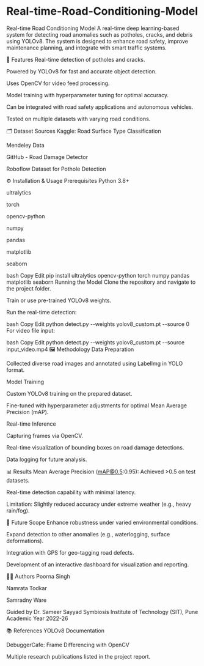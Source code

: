 # Real-time-Road-Conditioning-Model
Real-time Road Conditioning Model
A real-time deep learning-based system for detecting road anomalies such as potholes, cracks, and debris using YOLOv8. The system is designed to enhance road safety, improve maintenance planning, and integrate with smart traffic systems.

📌 Features
Real-time detection of potholes and cracks.

Powered by YOLOv8 for fast and accurate object detection.

Uses OpenCV for video feed processing.

Model training with hyperparameter tuning for optimal accuracy.

Can be integrated with road safety applications and autonomous vehicles.

Tested on multiple datasets with varying road conditions.

🗂 Dataset Sources
Kaggle: Road Surface Type Classification

Mendeley Data

GitHub - Road Damage Detector

Roboflow Dataset for Pothole Detection

⚙️ Installation & Usage
Prerequisites
Python 3.8+

ultralytics

torch

opencv-python

numpy

pandas

matplotlib

seaborn

bash
Copy
Edit
pip install ultralytics opencv-python torch numpy pandas matplotlib seaborn
Running the Model
Clone the repository and navigate to the project folder.

Train or use pre-trained YOLOv8 weights.

Run the real-time detection:

bash
Copy
Edit
python detect.py --weights yolov8_custom.pt --source 0
For video file input:

bash
Copy
Edit
python detect.py --weights yolov8_custom.pt --source input_video.mp4
🖼️ Methodology
Data Preparation

Collected diverse road images and annotated using LabelImg in YOLO format.

Model Training

Custom YOLOv8 training on the prepared dataset.

Fine-tuned with hyperparameter adjustments for optimal Mean Average Precision (mAP).

Real-time Inference

Capturing frames via OpenCV.

Real-time visualization of bounding boxes on road damage detections.

Data logging for future analysis.

📊 Results
Mean Average Precision (mAP@0.5:0.95): Achieved >0.5 on test datasets.

Real-time detection capability with minimal latency.

Limitation: Slightly reduced accuracy under extreme weather (e.g., heavy rain/fog).

🔮 Future Scope
Enhance robustness under varied environmental conditions.

Expand detection to other anomalies (e.g., waterlogging, surface deformations).

Integration with GPS for geo-tagging road defects.

Development of an interactive dashboard for visualization and reporting.

🧑‍💻 Authors
Poorna Singh

Namrata Todkar

Samradny Ware

Guided by Dr. Sameer Sayyad
Symbiosis Institute of Technology (SIT), Pune
Academic Year 2022-26

📚 References
YOLOv8 Documentation

DebuggerCafe: Frame Differencing with OpenCV

Multiple research publications listed in the project report.


